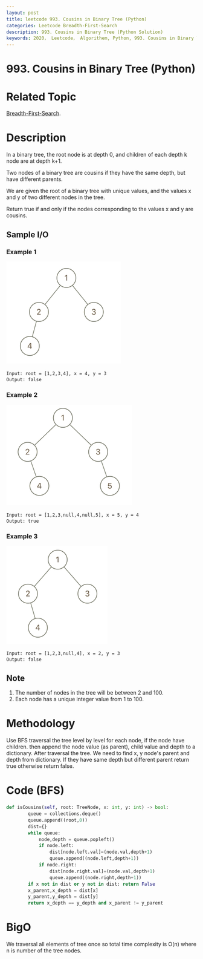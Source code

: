```yaml
---
layout: post
title: leetcode 993. Cousins in Binary Tree (Python)
categories: Leetcode Breadth-First-Search
description: 993. Cousins in Binary Tree (Python Solution)
keywords: 2020， Leetcode， Algorithem, Python, 993. Cousins in Binary Tree, zhenyu, Breadth-First-Search, BFS, Breadth First Search
---
```


# 993. Cousins in Binary Tree (Python)

# Related Topic
<a href="/categories/#Breadth-First-Search" target="_blank"> Breadth-First-Search</a>.

# Description
In a binary tree, the root node is at depth 0, and children of each depth k node are at depth k+1.

Two nodes of a binary tree are cousins if they have the same depth, but have different parents.

We are given the root of a binary tree with unique values, and the values x and y of two different nodes in the tree.

Return true if and only if the nodes corresponding to the values x and y are cousins.


## Sample I/O

### Example 1
![orange](/images/blog/q1248-01.png)
```
Input: root = [1,2,3,4], x = 4, y = 3
Output: false
```

### Example 2
![orange](/images/blog/q1248-02.png)
```
Input: root = [1,2,3,null,4,null,5], x = 5, y = 4
Output: true
```

### Example 3
![orange](/images/blog/q1248-03.png)
```
Input: root = [1,2,3,null,4], x = 2, y = 3
Output: false
```

## Note
1. The number of nodes in the tree will be between 2 and 100.
2. Each node has a unique integer value from 1 to 100.

# Methodology
Use BFS traversal the tree level by level for each node, if the node have children. then append the node value (as parent), child value and depth to a dictionary. After traversal the tree. We need to find x, y node's parent and depth from dictionary. If they have same depth but different parent return true otherwise return false.

# Code (BFS)
```python
def isCousins(self, root: TreeNode, x: int, y: int) -> bool:
        queue = collections.deque()
        queue.append((root,0))
        dist={}
        while queue:
            node,depth = queue.popleft()
            if node.left:
                dist[node.left.val]=(node.val,depth+1)
                queue.append((node.left,depth+1))
            if node.right:
                dist[node.right.val]=(node.val,depth+1)
                queue.append((node.right,depth+1))
        if x not in dist or y not in dist: return False
        x_parent,x_depth = dist[x]
        y_parent,y_depth = dist[y]
        return x_depth == y_depth and x_parent != y_parent
```
# BigO
We traversal all elements of tree once so total time complexity is O(n) where n is number of the tree nodes.
